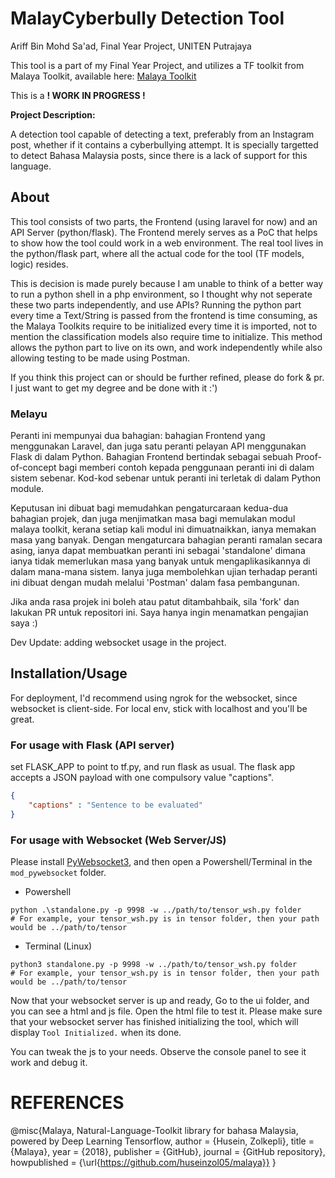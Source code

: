 # MalayCyberbully Detection Tool
Ariff Bin Mohd Sa'ad, Final Year Project, UNITEN Putrajaya

This tool is a part of my Final Year Project, and utilizes a TF toolkit from Malaya Toolkit, available here: [Malaya Toolkit](https://malaya.readthedocs.io)

This is a **! WORK IN PROGRESS !**

**Project Description:**

A detection tool capable of detecting a text, preferably from an Instagram post, whether if it contains a cyberbullying attempt. It is specially targetted to detect Bahasa Malaysia posts, since there is a lack of support for this language. 

## About
This tool consists of two parts, the Frontend (using laravel for now) and an API Server (python/flask). The Frontend merely serves as a PoC that helps to show how the tool could work in a web environment. The real tool lives in the python/flask part, where all the actual code for the tool (TF models, logic) resides. 

This is decision is made purely because I am unable to think of a better way to run a python shell in a php environment, so I thought why not seperate these two parts independently, and use APIs? Running the python part every time a Text/String is passed from the frontend is time consuming, as the Malaya Toolkits require to be initialized every time it is imported, not to mention the classification models also require time to initialize. This method allows the python part to live on its own, and work independently while also allowing testing to be made using Postman.

If you think this project can or should be further refined, please do fork & pr. I just want to get my degree and be done with it :')

### Melayu
Peranti ini mempunyai dua bahagian: bahagian Frontend yang menggunakan Laravel, dan juga satu peranti pelayan API menggunakan Flask di dalam Python. Bahagian Frontend bertindak sebagai sebuah Proof-of-concept bagi memberi contoh kepada penggunaan peranti ini di dalam sistem sebenar. Kod-kod sebenar untuk peranti ini terletak di dalam Python module.

Keputusan ini dibuat bagi memudahkan pengaturcaraan kedua-dua bahagian projek, dan juga menjimatkan masa bagi memulakan modul malaya toolkit, kerana setiap kali modul ini dimuatnaikkan, ianya memakan masa yang banyak. Dengan mengaturcara bahagian peranti ramalan secara asing, ianya dapat membuatkan peranti ini sebagai 'standalone' dimana ianya tidak memerlukan masa yang banyak untuk mengaplikasikannya di dalam mana-mana sistem. Ianya juga membolehkan ujian terhadap peranti ini dibuat dengan mudah melalui 'Postman' dalam fasa pembangunan.

Jika anda rasa projek ini boleh atau patut ditambahbaik, sila 'fork' dan lakukan PR untuk repositori ini. Saya hanya ingin menamatkan pengajian saya :)

Dev Update:
adding websocket usage in the project.

## Installation/Usage

For deployment, I'd recommend using ngrok for the websocket, since websocket is client-side.
For local env, stick with localhost and you'll be great.

### For usage with Flask (API server)
set FLASK_APP to point to tf.py, and run flask as usual. The flask app accepts a JSON payload with one compulsory value "captions".

```json
{
    "captions" : "Sentence to be evaluated"
}
```

### For usage with Websocket (Web Server/JS)
Please install [PyWebsocket3](https://github.com/GoogleChromeLabs/pywebsocket3), and then open a Powershell/Terminal in the `mod_pywebsocket` folder.

- Powershell
```
python .\standalone.py -p 9998 -w ../path/to/tensor_wsh.py folder
# For example, your tensor_wsh.py is in tensor folder, then your path would be ../path/to/tensor
```
- Terminal (Linux)
```
python3 standalone.py -p 9998 -w ../path/to/tensor_wsh.py folder
# For example, your tensor_wsh.py is in tensor folder, then your path would be ../path/to/tensor
```
Now that your websocket server is up and ready, Go to the ui folder, and you can see a html and js file. Open the html file to test it.
Please make sure that your websocket server has finished initializing the tool, which will display `Tool Initialized.` when its done.

You can tweak the js to your needs. Observe the console panel to see it work and debug it.

# REFERENCES

@misc{Malaya, Natural-Language-Toolkit library for bahasa Malaysia, powered by Deep Learning Tensorflow,
  author = {Husein, Zolkepli},
  title = {Malaya},
  year = {2018},
  publisher = {GitHub},
  journal = {GitHub repository},
  howpublished = {\url{https://github.com/huseinzol05/malaya}}
}
